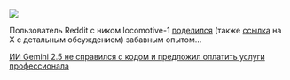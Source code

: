 <!--2025-09-01 14:54:47-->
<div class="yb">
  <div class="rss habr"><img src="https://habrastorage.org/getpro/habr/upload_files/8cb/c0f/701/8cbc0f701b8c839a004ff52a7ab0b94a.jpg" /><p>Пользователь Reddit с ником locomotive-1 <a href="https://www.reddit.com/r/ChatGPT/comments/1n4sjfp/gemini_offers_to_pay_me_for_a_developer_to_fix/" rel="noopener noreferrer nofollow">поделился</a> (также <a href="https://x.com/venturetwins/status/1962179207364280514" rel="noopener noreferrer nofollow">ссылка</a> на X с детальным обсуждением) забавным опытом... <p class="titl"><a href="https://habr.com/ru/news/942854/?utm_source=habrahabr&utm_medium=rss&utm_campaign=942854">ИИ Gemini 2.5 не справился с кодом и предложил оплатить услуги профессионала</a></p></div>
</div>
